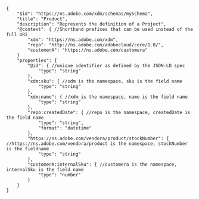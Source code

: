 
    {
		"$id": "https://ns.adobe.com/xdm/schemas/mySchema",
		"title": "Product",
		"description": "Represents the definition of a Project",
		"@context": { //Shorthand prefixes that can be used instead of the full URI
			"xdm": "https://ns.adobe.com/xdm",
			"repo": "http://ns.adobe.com/adobecloud/core/1.0/",
			"customerA": "https://ns.adobe.com/customera"
		}
		"properties": {
			"@id": { //unique identifier as defined by the JSON-LD spec 
				"type": "string"
			},
			"xdm:sku": { //xdm is the namespace, sku is the field name
				"type": "string"
			},
			"xdm:name": { //xdm is the namespace, name is the field name
				"type": "string"
			},
			"repo:createdDate": { //repo is the namespace, createdDate is the field name
				"type": "string",
				"format": "datetime"
			},
			"https://ns.adobe.com/vendora/product/stockNumber": { //https://ns.adobe.com/vendora/product is the namespace, stockNumber is the fieldname
				"type": "string"
			},
			"customerA:internalSku": { //customera is the namespace, internalSku is the field name
				"type": "number"
			}
		}
	}

